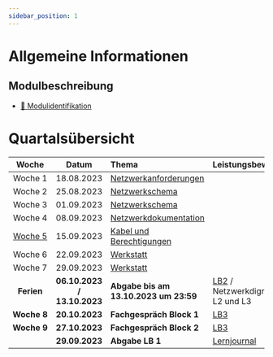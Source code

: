 ```yaml
---
sidebar_position: 1
---
```


# Allgemeine Informationen

## Modulbeschreibung

- [:paperclip: Modulidentifikation](https://www.modulbaukasten.ch/module/231/1/de-DE?title=Datenschutz-und-Datensicherheit-anwenden)

# Quartalsübersicht

|         Woche          |             Datum             | Thema                                             | Leistungsbewertung |
| :--------------------: | :---------------------------: | :------------------------------------------------ | :----------------- |
|     Woche&nbsp;1       |          18.08.2023           | [Netzwerkanforderungen](./category/woche-1---grundlagen)|
|     Woche&nbsp;2       |          25.08.2023           | [Netzwerkschema](./category/woche-2---aufbau-von-netzwerken---teil-1)             |
|     Woche&nbsp;3       |          01.09.2023           | [Netzwerkschema](./category/woche-3---aufbau-von-netzwerken-teil-2)     |
|     Woche&nbsp;4       |          08.09.2023           | [Netzwerkdokumentation](./category/woche-4---netzwerk-dokumentation) |
|     [Woche&nbsp;5](../woche-05)       |          15.09.2023           | [Kabel und Berechtigungen](./category/woche-5---kabel-und-berechtigungen)    |
|     Woche&nbsp;6       |          22.09.2023           | [Werkstatt](./category/)               |
|     Woche&nbsp;7       |          29.09.2023           | [Werkstatt](./category/)               |
|     **Ferien**         |  **06.10.2023 / 13.10.2023**  |  **Abgabe bis am 13.10.2023 um 23:59** |[LB2] / Netzwerkdigramm L2 und L3 |     
|   **Woche&nbsp;8**     |         **20.10.2023**        |  **Fachgespräch Block 1** | [LB3]| 
|   **Woche&nbsp;9**     |        **27.10.2023**         |  **Fachgespräch Block 2** | [LB3]| 
|                        |        **29.09.2023**           | **Abgabe LB 1** | [Lernjournal] |

[Lernjournal]: ./02%20beurteilungen%20v2/LB1%20Lernjournal.md
[LB2]: ./02%20beurteilungen%20v2/LB2%20Know%20How.md
[LB3]: ./02%20beurteilungen%20v2/LB3%20Fachgespräch.md